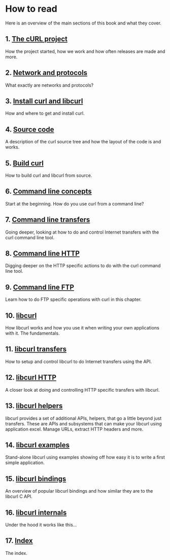 # How to read

Here is an overview of the main sections of this book and what they cover.

## 1. [The cURL project](project/README.md)

How the project started, how we work and how often releases are made and more.

## 2. [Network and protocols](protocols/README.md)

What exactly are networks and protocols?

## 3. [Install curl and libcurl](install/README.md)

How and where to get and install curl.

## 4. [Source code](source/README.md)

A description of the curl source tree and how the layout of the code is and
works.

## 5. [Build curl](build/README.md)

How to build curl and libcurl from source.

## 6. [Command line concepts](cmdline/README.md)

Start at the beginning. How do you use curl from a command line?

## 7. [Command line transfers](usingcurl/README.md)

Going deeper, looking at how to do and control Internet transfers with the
curl command line tool.

## 8. [Command line HTTP](http/README.md)

Digging deeper on the HTTP specific actions to do with the curl command line
tool.

## 9. [Command line FTP](ftp/README.md)

Learn how to do FTP specific operations with curl in this chapter.

## 10. [libcurl](libcurl/README.md)

How libcurl works and how you use it when writing your own applications with
it. The fundamentals.

## 11. [libcurl transfers](transfers/README.md)

How to setup and control libcurl to do Internet transfers using the API.

## 12. [libcurl HTTP](libcurl-http/README.md)

A closer look at doing and controlling HTTP specific transfers with libcurl.

## 13. [libcurl helpers](helpers/README.md)

libcurl provides a set of additional APIs, helpers, that go a little beyond
just transfers. These are APIs and subsystems that can make your libcurl using
application excel. Manage URLs, extract HTTP headers and more.

## 14. [libcurl examples](examples/README.md)

Stand-alone libcurl using examples showing off how easy it is to write a first
simple application.

## 15. [libcurl bindings](bindings/README.md)

An overview of popular libcurl bindings and how similar they are to the
libcurl C API.

## 16. [libcurl internals](internals/README.md)

Under the hood it works like this…

## 17. [Index](bookindex.md)

The index.
